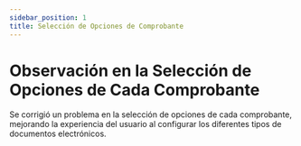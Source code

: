 ```yaml
---
sidebar_position: 1
title: Selección de Opciones de Comprobante
---
```


# Observación en la Selección de Opciones de Cada Comprobante

Se corrigió un problema en la selección de opciones de cada comprobante, mejorando la experiencia del usuario al configurar los diferentes tipos de documentos electrónicos.
